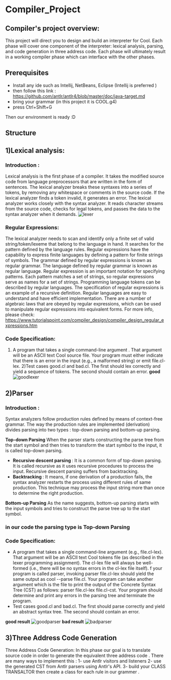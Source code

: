 # Compiler_Project
## Compiler's project overview:

This project will direct you to design and build an interpreter for Cool. Each phase will cover one component of the interpreter:    lexical analysis, parsing, and code generation in three address code. Each phase will ultimately result in a working compiler phase which can interface with the other phases.

## Prerequisites
- Install any  ide such as Intellij, NetBeans, Eclipse (Intellij is preferred )
- then follow this link : https://github.com/antlr/antlr4/blob/master/doc/java-target.md
- bring your grammar (in this project it is COOL.g4)
- press Ctrl+Shift+G

Then our environment is ready  :D
## Structure
## 1)Lexical analysis:
### Introduction :
Lexical analysis is the first phase of a compiler. It takes the modified source code from language preprocessors that are written in the form of sentences. The lexical analyzer breaks these syntaxes into a series of tokens, by removing any whitespace or comments in the source code.
If the lexical analyzer finds a token invalid, it generates an error. The lexical analyzer works closely with the syntax analyzer. It reads character streams from the source code, checks for legal tokens, and passes the data to the syntax analyzer when it demands.
![lexer](https://user-images.githubusercontent.com/38635461/58596372-11534d80-8274-11e9-8aa7-9d27ebfb1648.PNG)


### Regular Expressions:

The lexical analyzer needs to scan and identify only a finite set of valid string/token/lexeme that belong to the language in hand. It searches for the pattern defined by the language rules.
Regular expressions have the capability to express finite languages by defining a pattern for finite strings of symbols. The grammar defined by regular expressions is known as regular grammar.
The language defined by regular grammar is known as regular language.
Regular expression is an important notation for specifying patterns. 
Each pattern matches a set of strings, so regular expressions serve as names for a set of strings. Programming language tokens can be described by regular languages. The specification of regular expressions is an example of a recursive definition. Regular languages are easy to understand and have efficient implementation.
There are a number of algebraic laws that are obeyed by regular expressions, which can be used to manipulate regular expressions into equivalent forms.
For more info, 
please check: https://www.tutorialspoint.com/compiler_design/compiler_design_regular_expressions.htm
### Code Specification:
1) A program that takes a single command-line argument . That argument will be an ASCII text Cool source file. Your program must either indicate that there is an error in the input (e.g., a malformed string) or emit file.cl-lex.
2)Test cases good.cl and bad.cl. The first should lex correctly and yield a sequence of tokens. The second should contain an error.
**good**
![goodlexer](https://user-images.githubusercontent.com/38635461/58597314-ab68c500-8277-11e9-8a7a-a9bea0116eac.jpg)
## 2)Parser
### Introduction :
Syntax analyzers follow production rules defined by means of context-free grammar. The way the production rules are implemented (derivation) divides parsing into two types : top-down parsing and bottom-up parsing.

**Top-down Parsing**
When the parser starts constructing the parse tree from the start symbol and then tries to transform the start symbol to the input, it is called top-down parsing.
- <b>Recursive descent parsing </b>: It is a common form of top-down parsing. It is called recursive as it uses recursive procedures to process the input. Recursive descent parsing suffers from backtracking.
- <b>Backtracking </b>: It means, if one derivation of a production fails, the syntax analyzer restarts the process using different rules of same production. This technique may process the input string more than once to determine the right production. 

**Bottom-up Parsing**
  As the name suggests, bottom-up parsing starts with the input symbols and tries to construct the parse tree up to the start symbol.
  ###  in our code the parsing type is **Top-down Parsing**
 ### Code Specification:
  *  A program that takes a single command-line argument (e.g., file.cl-lex). That argument will be an ASCII text Cool tokens file (as described in the lexer programming assignment). The cl-lex file will always be well-formed (i.e., there will be no syntax errors in the cl-lex file itself).
  f your program is called parser, invoking parser file.cl-lex should yield the same output as cool --parse file.cl.
Your program can take another argument which is the file to print the output of the Concrete Syntax Tree (CST) as follows: parser file.cl-lex file.cl-cst.
  Your program should determine and print any errors in the parsing tree and terminate the program.
  * Test cases good.cl and bad.cl. The first should parse correctly and yield an abstract syntax tree. The second should contain an error.
  
   **good result**
   ![goodparser](https://user-images.githubusercontent.com/38635461/58598772-f8e83080-827d-11e9-84c7-53226c5f3126.jpg)
   **bad result**
   ![badparser](https://user-images.githubusercontent.com/38635461/58599460-ab20f780-8280-11e9-85a6-bbeaf1a59d5d.jpg)
## 3)Three Address Code Generation
Three Address Code Generation:
 In this phase our goal  is to translate  source code in order to generate the equivalent three address code .
There are many ways to implement this  :
  1- use Antlr visitors and listeners
  2- use the generated CST from Antlr parsers using Antlr's API.
  3- build your CLASS TRANSALTOR then create a class for each rule in our grammer .
 
